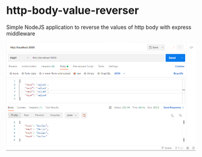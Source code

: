 # http-body-value-reverser
Simple NodeJS application to reverse the values of http body with express middleware

![](readme-images/req-resp-screenshot.png)
